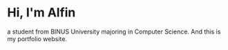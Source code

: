 # Hi, I'm Alfin
a student from BINUS University majoring in Computer Science.
And this is my portfolio website.

